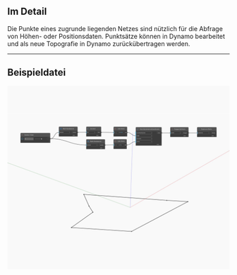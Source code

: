## Im Detail
Die Punkte eines zugrunde liegenden Netzes sind nützlich für die Abfrage von Höhen- oder Positionsdaten. Punktsätze können in Dynamo bearbeitet und als neue Topografie in Dynamo zurückübertragen werden.
___
## Beispieldatei

![Points](./Autodesk.DesignScript.Geometry.Polygon.Points_img.jpg)

